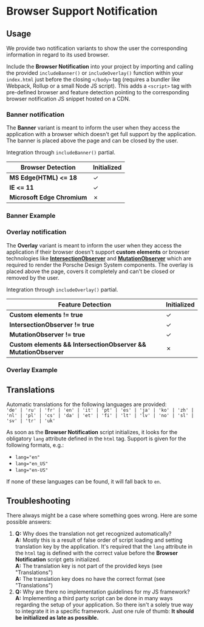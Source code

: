 # Browser Support Notification

<TableOfContents></TableOfContents>

## Usage

We provide two notification variants to show the user the corresponding information in regard to its used browser.

Include the **Browser Notification** into your project by importing and calling the provided `includeBanner()` or
`includeOverlay()` function within your `index.html` just before the closing `</body>` tag (requires a bundler like
Webpack, Rollup or a small Node JS script). This adds a `<script>` tag with pre-defined browser and feature detection
pointing to the corresponding browser notification JS snippet hosted on a CDN.

### Banner notification

The **Banner** variant is meant to inform the user when they access the application with a browser which doesn't get
full support by the application. The banner is placed above the page and can be closed by the user.

Integration through `includeBanner()` partial.

| Browser Detection           | Initialized |
| --------------------------- | ----------- |
| **MS Edge(HTML) <= 18**     | ✓           |
| **IE <= 11**                | ✓           |
| **Microsoft Edge Chromium** | ✗           |

### Banner Example

<PartialDocs name="includeBanner" :partialPackageName="partialPackageName" location="body"></PartialDocs>

### Overlay notification

The **Overlay** variant is meant to inform the user when they access the application if their browser doesn't support
**custom elements** or browser technologies like
[**IntersectionObserver**](https://caniuse.com/?search=intersectionobserver) and
[**MutationObserver**](https://caniuse.com/?search=mutationobserver) which are required to render the Porsche Design
System components. The overlay is placed above the page, covers it completely and can't be closed or removed by the
user.

Integration through `includeOverlay()` partial.

| Feature Detection                                               | Initialized |
| --------------------------------------------------------------- | ----------- |
| **Custom elements != true**                                     | ✓           |
| **IntersectionObserver != true**                                | ✓           |
| **MutationObserver != true**                                    | ✓           |
| **Custom elements && IntersectionObserver && MutationObserver** | ✗           |

### Overlay Example

<PartialDocs name="includeOverlay" :partialPackageName="partialPackageName" location="body"></PartialDocs>

## Translations

Automatic translations for the following languages are provided:  
`'de' | 'ru' | 'fr' | 'en' | 'it' | 'pt' | 'es' | 'ja' | 'ko' | 'zh' | 'nl' | 'pl' | 'cs' | 'da' | 'et' | 'fi' | 'lt' | 'lv' | 'no' | 'sl' | 'sv' | 'tr' | 'uk'`

As soon as the **Browser Notification** script initializes, it looks for the obligatory `lang` attribute defined in the
`html` tag. Support is given for the following formats, e.g.:

- `lang="en"`
- `lang="en_US"`
- `lang="en-US"`

If none of these languages can be found, it will fall back to `en`.

## Troubleshooting

There always might be a case where something goes wrong. Here are some possible answers:

1. **Q:** Why does the translation not get recognized automatically?  
   **A:** Mostly this is a result of false order of script loading and setting translation key by the application. It's
   required that the `lang` attribute in the `html` tag is defined with the correct value before the **Browser
   Notification** script gets initialized.  
   **A:** The translation key is not part of the provided keys (see "Translations")  
   **A:** The translation key does no have the correct format (see "Translations")
2. **Q:** Why are there no implementation guidelines for my JS framework?  
   **A:** Implementing a third party script can be done in many ways regarding the setup of your application. So there
   isn't a solely true way to integrate it in a specific framework. Just one rule of thumb: **It should be initialized
   as late as possible.**

<script lang="ts">
import Vue from 'vue';
import Component from 'vue-class-component';


@Component
export default class Code extends Vue {
  public partialPackageName = 'browser-notification';
}
</script>
